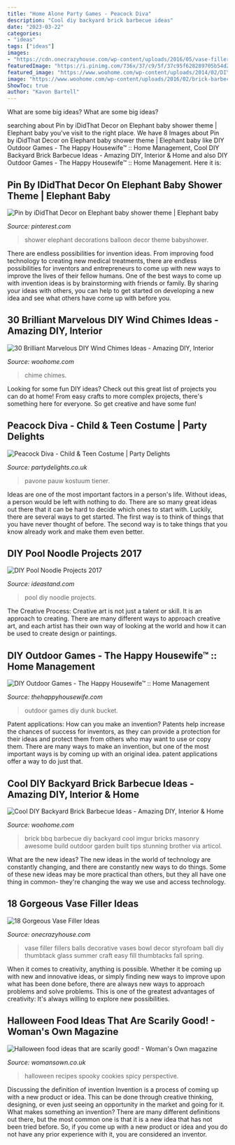 ```yaml
---
title: "Home Alone Party Games - Peacock Diva"
description: "Cool diy backyard brick barbecue ideas"
date: "2023-03-22"
categories:
- "ideas"
tags: ["ideas"]
images:
- "https://cdn.onecrazyhouse.com/wp-content/uploads/2016/05/vase-filler-ideas-5.jpg"
featuredImage: "https://i.pinimg.com/736x/37/c9/5f/37c95f628289705b54d2f489be02990f.jpg"
featured_image: "https://www.woohome.com/wp-content/uploads/2014/02/DIY-wind-chime-27-2.jpg"
image: "https://www.woohome.com/wp-content/uploads/2016/02/brick-barbecue-tips-10-1.jpg"
ShowToc: true
author: "Kavon Bartell"
---
```



What are some big ideas?
What are some big ideas?

	

		
searching about Pin by iDidThat Decor on Elephant baby shower theme | Elephant baby you've visit to the right place. We have 8 Images about Pin by iDidThat Decor on Elephant baby shower theme | Elephant baby like DIY Outdoor Games - The Happy Housewife™ :: Home Management, Cool DIY Backyard Brick Barbecue Ideas - Amazing DIY, Interior &amp; Home and also DIY Outdoor Games - The Happy Housewife™ :: Home Management. Here it is:
		
    
## Pin By IDidThat Decor On Elephant Baby Shower Theme | Elephant Baby

<img loading=lazy src="https://i.pinimg.com/736x/37/c9/5f/37c95f628289705b54d2f489be02990f.jpg" onerror="this.onerror=null;this.src='https://tse1.mm.bing.net/th?id=OIP._ArIPfuamoMIg-IEDGIJdgHaNK&amp;pid=15.1';" alt="Pin by iDidThat Decor on Elephant baby shower theme | Elephant baby">

_Source: pinterest.com_

>shower elephant decorations balloon decor theme babyshower. 

	

There are endless possibilities for invention ideas. From improving food technology to creating new medical treatments, there are endless possibilities for inventors and entrepreneurs to come up with new ways to improve the lives of their fellow humans. One of the best ways to come up with invention ideas is by brainstorming with friends or family. By sharing your ideas with others, you can help to get started on developing a new idea and see what others have come up with before you.

    
## 30 Brilliant Marvelous DIY Wind Chimes Ideas - Amazing DIY, Interior

<img loading=lazy src="https://www.woohome.com/wp-content/uploads/2014/02/DIY-wind-chime-27-2.jpg" onerror="this.onerror=null;this.src='https://tse4.mm.bing.net/th?id=OIP.ZP8bwKiCsTKZB--pbLPMDwHaLj&amp;pid=15.1';" alt="30 Brilliant Marvelous DIY Wind Chimes Ideas - Amazing DIY, Interior">

_Source: woohome.com_

>chime chimes. 

	

Looking for some fun DIY ideas? Check out this great list of projects you can do at home! From easy crafts to more complex projects, there's something here for everyone. So get creative and have some fun!

    
## Peacock Diva - Child &amp; Teen Costume | Party Delights

<img loading=lazy src="https://images.partydelights.co.uk/FANC/12/088/front/v3/flxm/3.jpg" onerror="this.onerror=null;this.src='https://tse3.mm.bing.net/th?id=OIP.0PAAOQa_4WrYOVYOVUh-iAHaJ3&amp;pid=15.1';" alt="Peacock Diva - Child &amp; Teen Costume | Party Delights">

_Source: partydelights.co.uk_

>pavone pauw kostuum tiener. 

	

Ideas are one of the most important factors in a person's life. Without ideas, a person would be left with nothing to do. There are so many great ideas out there that it can be hard to decide which ones to start with. Luckily, there are several ways to get started. The first way is to think of things that you have never thought of before. The second way is to take things that you know already work and make them even better.

    
## DIY Pool Noodle Projects 2017

<img loading=lazy src="http://ideastand.com/wp-content/uploads/2015/10/2-diy-pool-noodle-projects.jpg" onerror="this.onerror=null;this.src='https://tse2.mm.bing.net/th?id=OIP.Rz_MzfZOWK_1caXLs-otaAHaLG&amp;pid=15.1';" alt="DIY Pool Noodle Projects 2017">

_Source: ideastand.com_

>pool diy noodle projects. 

	

The Creative Process:
Creative art is not just a talent or skill. It is an approach to creating. There are many different ways to approach creative art, and each artist has their own way of looking at the world and how it can be used to create design or paintings.

    
## DIY Outdoor Games - The Happy Housewife™ :: Home Management

<img loading=lazy src="https://thehappyhousewife.com/wp-content/uploads/2008/07/img_0743.jpg" onerror="this.onerror=null;this.src='https://tse2.mm.bing.net/th?id=OIP.fbRNwo7VC_A17Evne29MwAHaJ4&amp;pid=15.1';" alt="DIY Outdoor Games - The Happy Housewife™ :: Home Management">

_Source: thehappyhousewife.com_

>outdoor games diy dunk bucket. 

	

Patent applications: How can you make an invention?
Patents help increase the chances of success for inventors, as they can provide a protection for their ideas and protect them from others who may want to use or copy them. There are many ways to make an invention, but one of the most important ways is by coming up with an original idea. patent applications offer a way to do just that.

    
## Cool DIY Backyard Brick Barbecue Ideas - Amazing DIY, Interior &amp; Home

<img loading=lazy src="https://www.woohome.com/wp-content/uploads/2016/02/brick-barbecue-tips-10-1.jpg" onerror="this.onerror=null;this.src='https://tse3.mm.bing.net/th?id=OIP.HKiAvF7dR7WWB2mcejf30AHaJ4&amp;pid=15.1';" alt="Cool DIY Backyard Brick Barbecue Ideas - Amazing DIY, Interior &amp; Home">

_Source: woohome.com_

>brick bbq barbecue diy backyard cool imgur bricks masonry awesome build outdoor garden built tips stunning brother via articol. 

	

What are the new ideas?
The new ideas in the world of technology are constantly changing, and there are constantly new ways to do things. Some of these new ideas may be more practical than others, but they all have one thing in common- they're changing the way we use and access technology.

    
## 18 Gorgeous Vase Filler Ideas

<img loading=lazy src="https://cdn.onecrazyhouse.com/wp-content/uploads/2016/05/vase-filler-ideas-5.jpg" onerror="this.onerror=null;this.src='https://tse1.mm.bing.net/th?id=OIP.3wQlsmARNenwgjPJkcoSHAHaLG&amp;pid=15.1';" alt="18 Gorgeous Vase Filler Ideas">

_Source: onecrazyhouse.com_

>vase filler fillers balls decorative vases bowl decor styrofoam ball diy thumbtack glass summer craft easy fill thumbtacks fall spring. 

	

When it comes to creativity, anything is possible. Whether it be coming up with new and innovative ideas, or simply finding new ways to improve upon what has been done before, there are always new ways to approach problems and solve problems. This is one of the greatest advantages of creativity: It's always willing to explore new possibilities.

    
## Halloween Food Ideas That Are Scarily Good! - Woman&#039;s Own Magazine

<img loading=lazy src="http://keyassets-p2.timeincuk.net/wp/prod/wp-content/uploads/sites/32/2015/10/halloween-food-ideas-featured-image.jpg" onerror="this.onerror=null;this.src='https://tse1.mm.bing.net/th?id=OIP.ZJiWhGyq1CG91pdohfLR2gHaLG&amp;pid=15.1';" alt="Halloween food ideas that are scarily good! - Woman&#039;s Own magazine">

_Source: womansown.co.uk_

>halloween recipes spooky cookies spicy perspective. 

	

Discussing the definition of invention
Invention is a process of coming up with a new product or idea. This can be done through creative thinking, designing, or even just seeing an opportunity in the market and going for it. What makes something an invention? There are many different definitions out there, but the most common one is that it is a new idea that has not been tried before. So, if you come up with a new product or idea and you do not have any prior experience with it, you are considered an inventor.

